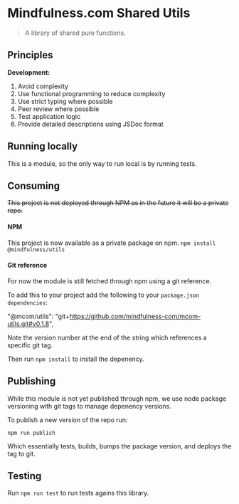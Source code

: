 # Mindfulness.com Shared Utils

> A library of shared pure functions.

## Principles

**Development:**

1. Avoid complexity
2. Use functional programming to reduce complexity
3. Use strict typing where possible
4. Peer review where possible
5. Test application logic
6. Provide detailed descriptions using JSDoc format

## Running locally

This is a module, so the only way to run local is by running tests.

## Consuming

~~This project is not deployed through NPM as in the future it will be a private repo.~~

#### NPM

This project is now available as a private package on npm.
`npm install @mindfulness/utils`

#### Git reference

For now the module is still fetched through npm using a git reference.

To add this to your project add the following to your `package.json` `dependencies`:

"@mcom/utils": "git+https://github.com/mindfulness-com/mcom-utils.git#v0.1.8",

Note the version number at the end of the string which references a specific git tag.

Then run `npm install` to install the depenency.

## Publishing

While this module is not yet published through npm, we use node package versioning
with git tags to manage depenency versions.

To publish a new version of the repo run:

```
npm run publish
```

Which essentially tests, builds, bumps the package version, and deploys the tag to git.

## Testing

Run `npm run test` to run tests agains this library.
